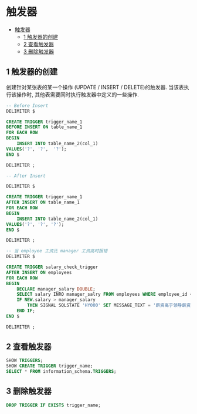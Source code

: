 # 触发器

- [触发器](#触发器)
  - [1 触发器的创建](#1-触发器的创建)
  - [2 查看触发器](#2-查看触发器)
  - [3 删除触发器](#3-删除触发器)

## 1 触发器的创建

创建针对某张表的某一个操作 (UPDATE / INSERT / DELETE)的触发器. 当该表执行该操作时, 其他表需要同时执行触发器中定义的一些操作.

```sql
-- Before Insert
DELIMITER $

CREATE TRIGGER trigger_name_1
BEFORE INSERT ON table_name_1
FOR EACH ROW
BEGIN
    INSERT INTO table_name_2(col_1)
VALUES('?', '?',  '?');
END $

DELIMITER ;

-- After Insert

DELIMITER $

CREATE TRIGGER trigger_name_1
AFTER INSERT ON table_name_1
FOR EACH ROW
BEGIN
    INSERT INTO table_name_2(col_1)
VALUES('?', '?', '?');
END $

DELIMITER ;

-- 当 employee 工资比 manager 工资高时报错
DELIMITER $

CREATE TRIGGER salary_check_trigger
AFTER INSERT ON employees
FOR EACH ROW
BEGIN
    DECLARE manager_salary DOUBLE;
    SELECT salary INRO manager_salry FROM employees WHERE employee_id = NEW.manager_id; -- NEW 表示新添加的那一条数据. 反之, OLD 代表删除的那一条老数据
    IF NEW.salary > manager_salary
        THEN SIGNAL SQLSTATE 'HY000' SET MESSAGE_TEXT = '薪资高于领导薪资';
    END IF;
END $

DELIMITER ;
```


## 2 查看触发器

```sql
SHOW TRIGGERS;
SHOW CREATE TRIGGER trigger_name;
SELECT * FROM information_schema.TRIGGERS;
```

## 3 删除触发器

```sql
DROP TRIGGER IF EXISTS trigger_name;

